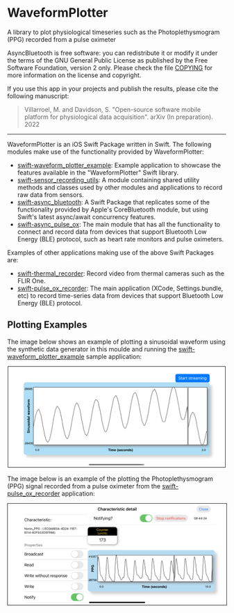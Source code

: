 # WaveformPlotter

A library to plot physiological timeseries such as the Photoplethysmogram (PPG)
 recorded from a pulse oximeter

AsyncBluetooth is free software: you can redistribute it or modify it under 
the terms of the GNU General Public License as published by the Free Software
Foundation, version 2 only. Please check the file [COPYING](COPYING) for more
information on the license and copyright.

If you use this app in your projects and publish the results, please cite the
following manuscript:

> Villarroel, M. and Davidson, S. "Open-source software mobile platform for
physiological data acquisition". arXiv (In preparation). 2022

---

WaveformPlotter is an iOS Swift Package written in Swift. The following modules
make use of the functionality provided by WaveformPlotter:

- [swift-waveform_plotter_example](https://github.com/maurovm/swift-waveform_plotter_example): 
Example application to showcase the features available in the "WaveformPlotter"
Swift library.
- [swift-sensor_recording_utils](https://github.com/maurovm/swift-sensor_recording_utils):
A module containing shared utility methods and classes used by other modules 
and applications to record raw data from sensors. 
- [swift-async_bluetooth](https://github.com/maurovm/swift-async_bluetooth): 
A Swift Package that replicates some of the functionality provided by Apple's 
CoreBluetooth module, but using Swift's latest async/await concurrency features.
- [swift-async_pulse_ox](https://github.com/maurovm/swift-async_pulse_ox): 
The main module that has all the functionality to connect and record data from
devices that support Bluetooth Low Energy (BLE) protocol, such as heart rate 
monitors and pulse oximeters. 

Examples of other applications making use of the above Swift Packages are:

- [swift-thermal_recorder](https://github.com/maurovm/swift-thermal_recorder): 
Record video from thermal cameras such as the FLIR One.
- [swift-pulse_ox_recorder](https://github.com/maurovm/swift-pulse_ox_recorder): 
The main application (XCode, Settings.bundle, etc) to record time-series data 
from devices that support Bluetooth Low Energy (BLE) protocol.

## Plotting Examples

The image below shows an example of plotting a sinusoidal waveform using the
synthetic data generator in this moulde and running the
[swift-waveform_plotter_example](https://github.com/maurovm/swift-waveform_plotter_example) sample application:


<p align="center">
    <kbd><img src="./doc/figures/sinusoidal_plot.png" alt="Patient information screen" width="500" border=1 /></kbd>
</p>


The image below is an example of the plotting the Photoplethysmogram (PPG)
signal recorded from a pulse oximeter from the
[swift-pulse_ox_recorder](https://github.com/maurovm/swift-pulse_ox_recorder)
application:


<p align="center">
    <kbd><img src="./doc/figures/ble_nppg_detail_landscape.png" alt="Patient information screen" width="600" border=1 /></kbd>
</p>

